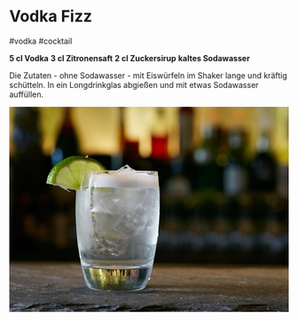 # Vodka Fizz

\#vodka #cocktail

**5 cl Vodka**
**3 cl Zitronensaft**
**2 cl Zuckersirup**
**kaltes Sodawasser**

Die Zutaten - ohne Sodawasser - mit Eiswürfeln im Shaker lange und kräftig schütteln. In ein Longdrinkglas abgießen und mit etwas Sodawasser auffüllen.

![ketel-one-fizz-v2.jpg](../../Attachments/ketel-one-fizz-v2.jpg)
